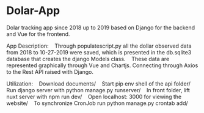 # Dolar-App
Dolar tracking app since 2018 up to 2019 based on Django for the backend and Vue for the frontend.

App Description:
   Through populatescript.py all the dollar observed data from 2018 to 10-27-2019 were saved, which is presented in the db.sqlite3 database that creates the django Models class.
   These data are represented graphically through Vue and Chartjs. Connecting through Axios to the Rest API raised with Django.

Utilization:
   Download documents/
   Start pip env shell of the api folder/
   Run django server with python manage.py runserver/
   In front folder, lift nuxt server with npm run dev/
   Open localhost: 3000 for viewing the website/
   To synchronize CronJob run python manage.py crontab add/
  
  
  

  

  

